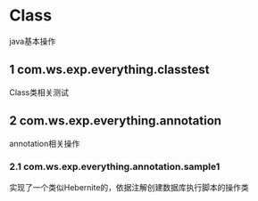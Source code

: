 # Class

java基本操作

## 1 com.ws.exp.everything.classtest

Class类相关测试

## 2 com.ws.exp.everything.annotation

annotation相关操作

### 2.1 com.ws.exp.everything.annotation.sample1

实现了一个类似Hebernite的，依据注解创建数据库执行脚本的操作类
